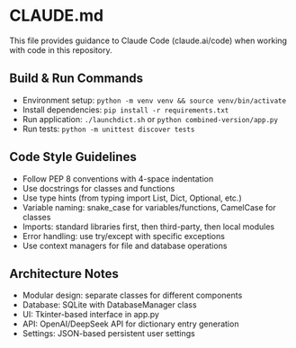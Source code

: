 # CLAUDE.md

This file provides guidance to Claude Code (claude.ai/code) when working with code in this repository.

## Build & Run Commands
- Environment setup: `python -m venv venv && source venv/bin/activate`
- Install dependencies: `pip install -r requirements.txt`
- Run application: `./launchdict.sh` or `python combined-version/app.py`
- Run tests: `python -m unittest discover tests`

## Code Style Guidelines
- Follow PEP 8 conventions with 4-space indentation
- Use docstrings for classes and functions
- Use type hints (from typing import List, Dict, Optional, etc.)
- Variable naming: snake_case for variables/functions, CamelCase for classes
- Imports: standard libraries first, then third-party, then local modules
- Error handling: use try/except with specific exceptions
- Use context managers for file and database operations

## Architecture Notes
- Modular design: separate classes for different components
- Database: SQLite with DatabaseManager class
- UI: Tkinter-based interface in app.py
- API: OpenAI/DeepSeek API for dictionary entry generation
- Settings: JSON-based persistent user settings